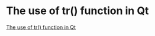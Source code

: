 # The use of tr() function in Qt
[The use of tr() function in Qt](https://aiwithcloud.com/2022/09/16/the_use_of_tr_function_in_qt/)